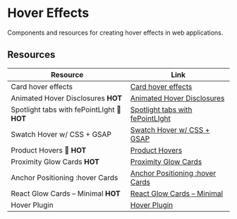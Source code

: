 # Hover Effects

Components and resources for creating hover effects in web applications.

## Resources

| Resource | Link |
|---|---|
| Card hover effects | [Card hover effects](https://codepen.io/redstapler/pen/wRmYQo) |
| Animated Hover Disclosures **HOT** | [Animated Hover Disclosures](https://codepen.io/jh3y/pen/XJWNMOO) |
| Spotlight tabs with fePointLIght 🤙 **HOT** | [Spotlight tabs with fePointLIght](https://codepen.io/jh3y/pen/bNGvmdR) |
| Swatch Hover w/ CSS + GSAP | [Swatch Hover w/ CSS + GSAP](https://codepen.io/jh3y/pen/mybQbMW) |
| Product Hovers 🤙 **HOT** | [Product Hovers](https://codepen.io/jh3y/pen/bNbGZVq) |
| Proximity Glow Cards **HOT** | [Proximity Glow Cards](https://codepen.io/jh3y/pen/QWYPaax) |
| Anchor Positioning :hover Cards | [Anchor Positioning :hover Cards](https://codepen.io/jh3y/pen/MWLyGxo) |
| React Glow Cards – Minimal **HOT** | [React Glow Cards – Minimal](https://codepen.io/jh3y/pen/WNmQXyE) |
| Hover Plugin | [Hover Plugin](https://github.com/IanLunn/Hover) | 